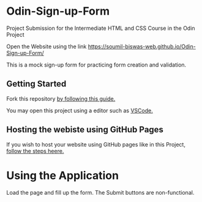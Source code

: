 # Odin-Sign-up-Form
Project Submission for the Intermediate HTML and CSS Course in the Odin Project

Open the Website using the link https://soumil-biswas-web.github.io/Odin-Sign-up-Form/

This is a mock sign-up form for practicing form creation and validation.

## Getting Started

Fork this repository [by following this guide.](https://docs.github.com/en/pull-requests/collaborating-with-pull-requests/working-with-forks/fork-a-repo)

You may open this project using a editor such as [VSCode.](https://code.visualstudio.com/download)

## Hosting the webiste using GitHub Pages

If you wish to  host your website using GitHub pages like in this Project, [follow the steps heere.](https://pages.github.com/)

# Using the Application

Load the page and fill up the form. The Submit buttons are non-functional.

